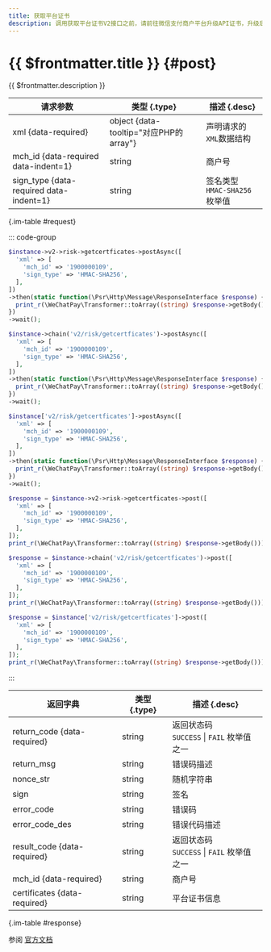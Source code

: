 ```yaml
---
title: 获取平台证书
description: 调用获取平台证书V2接口之前，请前往微信支付商户平台升级API证书，升级后才可成功调用本接口。
---
```


# {{ $frontmatter.title }} {#post}

{{ $frontmatter.description }}

| 请求参数 | 类型 {.type} | 描述 {.desc}
| --- | --- | ---
| xml {data-required} | object {data-tooltip="对应PHP的array"} | 声明请求的`XML`数据结构
| mch_id {data-required data-indent=1} | string | 商户号
| sign_type {data-required data-indent=1} | string | 签名类型<br/>`HMAC-SHA256` 枚举值

{.im-table #request}

::: code-group

```php [异步纯链式]
$instance->v2->risk->getcertficates->postAsync([
  'xml' => [
    'mch_id' => '1900000109',
    'sign_type' => 'HMAC-SHA256',
  ],
])
->then(static function(\Psr\Http\Message\ResponseInterface $response) {
  print_r(\WeChatPay\Transformer::toArray((string) $response->getBody()));
})
->wait();
```

```php [异步声明式]
$instance->chain('v2/risk/getcertficates')->postAsync([
  'xml' => [
    'mch_id' => '1900000109',
    'sign_type' => 'HMAC-SHA256',
  ],
])
->then(static function(\Psr\Http\Message\ResponseInterface $response) {
  print_r(\WeChatPay\Transformer::toArray((string) $response->getBody()));
})
->wait();
```

```php [异步属性式]
$instance['v2/risk/getcertficates']->postAsync([
  'xml' => [
    'mch_id' => '1900000109',
    'sign_type' => 'HMAC-SHA256',
  ],
])
->then(static function(\Psr\Http\Message\ResponseInterface $response) {
  print_r(\WeChatPay\Transformer::toArray((string) $response->getBody()));
})
->wait();
```

```php [同步纯链式]
$response = $instance->v2->risk->getcertficates->post([
  'xml' => [
    'mch_id' => '1900000109',
    'sign_type' => 'HMAC-SHA256',
  ],
]);
print_r(\WeChatPay\Transformer::toArray((string) $response->getBody()));
```

```php [同步声明式]
$response = $instance->chain('v2/risk/getcertficates')->post([
  'xml' => [
    'mch_id' => '1900000109',
    'sign_type' => 'HMAC-SHA256',
  ],
]);
print_r(\WeChatPay\Transformer::toArray((string) $response->getBody()));
```

```php [同步属性式]
$response = $instance['v2/risk/getcertficates']->post([
  'xml' => [
    'mch_id' => '1900000109',
    'sign_type' => 'HMAC-SHA256',
  ],
]);
print_r(\WeChatPay\Transformer::toArray((string) $response->getBody()));
```

:::

| 返回字典 | 类型 {.type} | 描述 {.desc}
| --- | --- | ---
| return_code {data-required}| string | 返回状态码<br/>`SUCCESS` \| `FAIL` 枚举值之一
| return_msg | string | 错误码描述
| nonce_str | string | 随机字符串
| sign | string | 签名
| error_code | string | 错误码
| error_code_des | string | 错误代码描述
| result_code {data-required}| string | 返回状态码<br/>`SUCCESS` \| `FAIL` 枚举值之一
| mch_id {data-required}| string | 商户号
| certificates {data-required}| string | 平台证书信息

{.im-table #response}

参阅 [官方文档](https://pay.weixin.qq.com/wiki/doc/api/xiaowei.php?chapter=19_11)
